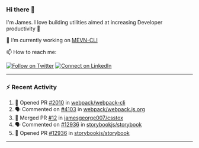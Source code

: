### Hi there 👋

I'm James. I love building utilities aimed at increasing Developer productivity :raised_hands: 

🔭 I’m currently working on [MEVN-CLI](https://github.com/madlabsinc/mevn-cli)

📫 How to reach me:

[![Follow on Twitter](https://img.shields.io/badge/--twitter?label=Twitter&logo=Twitter&style=social)](https://twitter.com/james_madhacks) [![Connect on LinkedIn](https://img.shields.io/badge/--linkedin?label=LinkedIn&logo=LinkedIn&style=social)](https://www.linkedin.com/in/jamesgeorge007)

---

### :zap: Recent Activity

<!--START_SECTION:activity-->
1. 💪 Opened PR [#2010](https://github.com/webpack/webpack-cli/pull/2010) in [webpack/webpack-cli](https://github.com/webpack/webpack-cli)
2. 🗣 Commented on [#4103](https://github.com/webpack/webpack.js.org/issues/4103) in [webpack/webpack.js.org](https://github.com/webpack/webpack.js.org)
3. 🎉 Merged PR [#12](https://github.com/jamesgeorge007/csstox/pull/12) in [jamesgeorge007/csstox](https://github.com/jamesgeorge007/csstox)
4. 🗣 Commented on [#12936](https://github.com/storybookjs/storybook/issues/12936) in [storybookjs/storybook](https://github.com/storybookjs/storybook)
5. 💪 Opened PR [#12936](https://github.com/storybookjs/storybook/pull/12936) in [storybookjs/storybook](https://github.com/storybookjs/storybook)
<!--END_SECTION:activity-->

---

<!--
**jamesgeorge007/jamesgeorge007** is a ✨ _special_ ✨ repository because its `README.md` (this file) appears on your GitHub profile.

Here are some ideas to get you started:

- 🌱 I’m currently learning ...
- 👯 I’m looking to collaborate on ...
- 🤔 I’m looking for help with ...
- 💬 Ask me about ...
- 😄 Pronouns: ...
- ⚡ Fun fact: ...
-->
